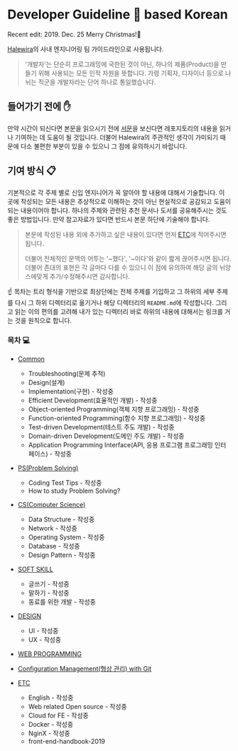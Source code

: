 # Developer Guideline 🧠 based Korean

Recent edit: 2019. Dec. 25 Merry Christmas!🎅

[Halewira](https://medium.com/@halewira)의 사내 엔지니어링 팀 가이드라인으로 사용됩니다.

>  '개발자'는 단순히 프로그래밍에 국한된 것이 아닌, 하나의 제품(Product)을 만들기 위해 사용되는 모든 인적 자원을 뜻합니다. 가령 기획자, 디자이너 등으로 나뉘는 직군을 개발자라는 단어 하나로 통일했습니다.

## 들어가기 전에 ✋

만약 시간이 되신다면 본문을 읽으시기 전에 [서문](INTRODUCTION.md)을 보신다면 레포지토리의 내용을 읽거나 기여하는 데 도움이 될 것입니다. 더불어 Halewira의 주관적인 생각이 가미되기 때문에 다소 불편한 부분이 있을 수 있으니 그 점에 유의하시기 바랍니다.

## 기여 방식 📋

기본적으로 각 주제 별로 신입 엔지니어가 꼭 알아야 할 내용에 대해서 기술합니다. 이 곳에 작성되는 모든 내용은 추상적으로 이해하는 것이 아닌 현실적으로 공감되고 도움이 되는 내용이어야 합니다. 하나의 주제와 관련된 추천 문서나 도서를 공유해주시는 것도 좋은 방법입니다. 만약 참고자료가 있다면 반드시 본문 하단에 기술해야 합니다.

> 본문에 작성된 내용 외에 추가하고 싶은 내용이 있다면 먼저 [ETC](/ETC)에 적어주시면 됩니다.
>
> 더불어 전체적인 문맥의 어투는 '~했다', '~이다'와 같이 짧게 끊어주시면 됩니다. 더불어 존대의 표현은 각 글마다 다를 수 있으니 이 점에 유의하여 해당 글의 뉘앙스에맞게 추가/수정해주시면 감사합니다.

☝️ 목차는 트리 형식을 기반으로 최상단에는 전체 주제를 기입하고 그 하위의 세부 주제를 다시 그 하위 디렉터리로 옮기거나 해당 디렉터리의 `README.md`에 작성합니다. 그리고 읽는 이의 편의를 고려해 내가 있는 디렉터리 바로 하위의 내용에 대해서는 링크를 거는 것을 원칙으로 합니다.

### 목차 💻

- [Common](COMMON/)

  - Troubleshooting(문제 추적)
  - Design(설계)
  - Implementation(구현) - 작성중
  - Efficient Development(효율적인 개발) - 작성중
  - Object-oriented Programming(객체 지향 프로그래밍) - 작성중
  - Function-oriented Programming(함수 지향 프로그래밍) - 작성중
  - Test-driven Development(테스트 주도 개발) - 작성중
  - Domain-driven Development(도메인 주도 개발) - 작성중
  - Application Programming Interface(API, 응용 프로그램 프로그래밍 인터페이스) - 작성중

- [PS(Problem Solving)](PS/)

  - Coding Test Tips - 작성중
  - How to study Problem Solving?

- [CS(Computer Science)](CS/)

  - Data Structure - 작성중
  - Network - 작성중
  - Operating System - 작성중
  - Database - 작성중
  - Design Pattern - 작성중

- [SOFT SKILL](SOFTSKILL/)

  - 글쓰기 - 작성중
  - 말하기 - 작성중
  - 동료를 위한 개발 - 작성중

- [DESIGN](DESIGN/)
  - UI - 작성중
  - UX - 작성중

- [WEB PROGRAMMING](web4newbie/)

- [Configuration Management(형상 관리) with Git](git4newbie)

- [ETC](ETC/)

  - English - 작성중
  - Web related Open source - 작성중
  - Cloud for FE - 작성중
  - Docker - 작성중
  - NginX - 작성중
  - front-end-handbook-2019
